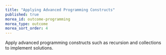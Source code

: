 ```yaml
---
title: "Applying Advanced Programming Constructs"
published: true
morea_id: outcome-programming
morea_type: outcome
morea_sort_order: 4
---
```


Apply advanced programming constructs such as recursion and collections to implement solutions.